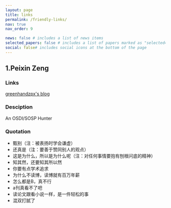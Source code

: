 ```yaml
---
layout: page
title: links
permalink: /friendly-links/
nav: true
nav_order: 9

news: false # includes a list of news items
selected_papers: false # includes a list of papers marked as "selected={true}"
social: false# includes social icons at the bottom of the page
---
```


## 1.Peixin Zeng

### Links

<a href="https://greenhandzpx.github.io/blog/"> greenhandzpx's blog </a>

### Desciption

An OSDI/SOSP Hunter

### Quotation

- 甄别（注：被表扬时学会谦虚）
- 还真是（注：要善于赞同别人的观点）
- 这是为什么，所以是为什么呢（注：对任何事情要抱有刨根问底的精神）
- 知其然，还要知其所以然
- 你要有点学术追求
- 为什么不读博，读博就有百万年薪
- 怎么都是B，真不行
- a刊真看不了吧
- 读论文跟看小说一样，是一件轻松的事
- 混双打腻了


